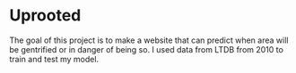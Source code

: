 # Uprooted
The goal of this project is to make a website that can predict when area will be gentrified or in danger of being so. 
I used data from LTDB from 2010 to train and test my model.

